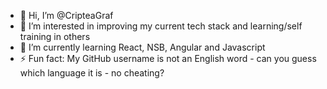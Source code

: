 - 👋 Hi, I’m @CripteaGraf
- 👀 I’m interested in improving my current tech stack and learning/self training in others
- 🌱 I’m currently learning React, NSB, Angular and Javascript
- ⚡ Fun fact: My GitHub username is not an English word - can you guess which language it is - no cheating?

<!---
CripteaGraf/CripteaGraf is a ✨ special ✨ repository because its `README.md` (this file) appears on your GitHub profile.
You can click the Preview link to take a look at your changes.
--->
